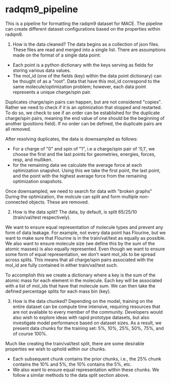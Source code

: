 # radqm9_pipeline
This is a pipeline for formatting the radqm9 dataset for MACE. The pipeline can create different dataset configurations based on the properties within radqm9.

1. How is the data cleaned?
The data begins as a collection of json files. These files are read and merged into a single list. There are assumptions made on the format of a single data point:
- Each point is a python dictionary with the keys serving as fields for storing various data values. 
- The mol_id (one of the fields (key) within the data point dictionary) can be thought of as a "root". Data that have this mol_id correspond to the same molecule/optimization problem; however, each data point represents a unique charge/spin pair. 

Duplicates charge/spin pairs can happen, but are not considered "copies". Rather we need to check if it is an optimization that stopped and restarted. To do so, we check to see if an order can be established for the duplicate charge/spin pairs, meaning the end value of one should be the beginning of another (positions field). If no order can be defined, the duplicate pairs are all removed. 

After resolving duplicates, the data is downsampled as follows:
- For a charge of "0" and spin of "1", i.e a charge/spin pair of '0,1', we choose the first and the last points for geometries, energies, forces, resp, and mulliken. 
- for the remaining data we calculate the average force at each optimization snapshot. Using this we take the first point, the last point, and the point with the highest average force from the remaining optimization snapshots. 

Once downsampled, we need to search for data with "broken graphs" During the optimization, the molcule can split and form multiple non-connected objects. These are removed.

2. How is the data split?
The data, by default, is split 65/25/10 (train/val/test respectively).

We want to ensure equal representation of molecule types and prevent any form of data leakage. For example, not every data point has Flourine, but we want to make sure that Flourine is in the train/val/test as equally as possible. We also want to ensure molecule size (we define this by the sum of the atomic masses) is also equally represented. Even though we want to ensure some form of equal representation, we don't want mol_ids to be spread across splits. This means that all charge/spin pairs associated with the mol_id are fully contained in either train/val/test such.

To accomplish this we create a dictionary where a key is the sum of the atomic mass for each element in the molecule. Each key will be associated with a list of mol_ids that have that molecule sum. We can then take the defined percentage splits for each mass bin (key).

3. How is the data chunked?
Depending on the model, training on the entire dataset can be compute time intensive, requiring resources that are not available to every member of the community. Developers would also wish to explore ideas with rapid prototype datasets, but also investigate model performance based on dataset sizes. As a result, we present data chunks for the training set: 5%, 10%, 25%, 50%, 75%, and of course 100%.

Much like creating the train/val/test split, there are some desirable properties we wish to uphold within our chunks. 
- Each subsequent chunk contains the prior chunks, i.e., the 25% chunk contains the 10% and 5%, the 10% contains the 5%, etc. 
- We also want to ensure equal representation within these chunks. We follow a similar methods to the data split section above. 